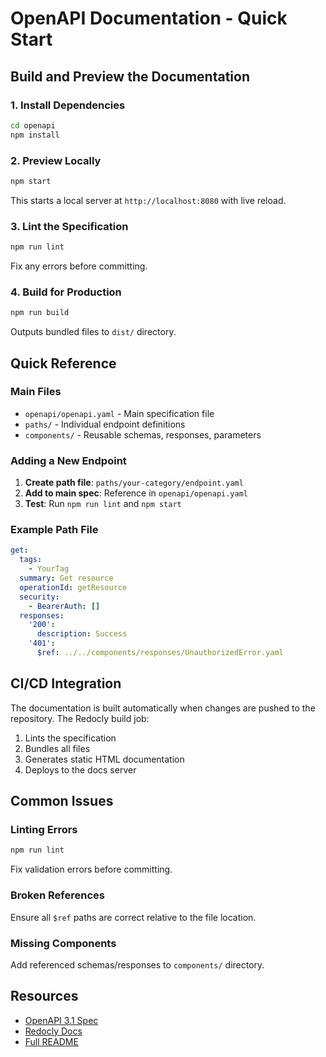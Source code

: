 # OpenAPI Documentation - Quick Start

## Build and Preview the Documentation

### 1. Install Dependencies
```bash
cd openapi
npm install
```

### 2. Preview Locally
```bash
npm start
```
This starts a local server at `http://localhost:8080` with live reload.

### 3. Lint the Specification
```bash
npm run lint
```
Fix any errors before committing.

### 4. Build for Production
```bash
npm run build
```
Outputs bundled files to `dist/` directory.

## Quick Reference

### Main Files
- `openapi/openapi.yaml` - Main specification file
- `paths/` - Individual endpoint definitions
- `components/` - Reusable schemas, responses, parameters

### Adding a New Endpoint

1. **Create path file**: `paths/your-category/endpoint.yaml`
2. **Add to main spec**: Reference in `openapi/openapi.yaml`
3. **Test**: Run `npm run lint` and `npm start`

### Example Path File
```yaml
get:
  tags:
    - YourTag
  summary: Get resource
  operationId: getResource
  security:
    - BearerAuth: []
  responses:
    '200':
      description: Success
    '401':
      $ref: ../../components/responses/UnauthorizedError.yaml
```

## CI/CD Integration

The documentation is built automatically when changes are pushed to the repository. The Redocly build job:

1. Lints the specification
2. Bundles all files
3. Generates static HTML documentation
4. Deploys to the docs server

## Common Issues

### Linting Errors
```bash
npm run lint
```
Fix validation errors before committing.

### Broken References
Ensure all `$ref` paths are correct relative to the file location.

### Missing Components
Add referenced schemas/responses to `components/` directory.

## Resources

- [OpenAPI 3.1 Spec](https://spec.openapis.org/oas/v3.1.0)
- [Redocly Docs](https://redocly.com/docs/)
- [Full README](./README.md)

